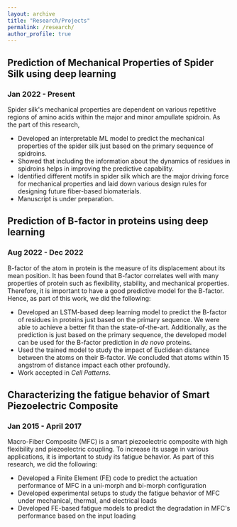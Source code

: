 ```yaml
---
layout: archive
title: "Research/Projects"
permalink: /research/
author_profile: true
---
```


## Prediction of Mechanical Properties of Spider Silk using deep learning
### Jan 2022 - Present
Spider silk's mechanical properties are dependent on various repetitive regions of amino acids within the major and minor ampullate spidroin. As the part of this research,
* Developed an interpretable ML model to predict the mechanical properties of the spider silk just based on the primary sequence of spidroins. 
* Showed that including the information about the dynamics of residues in spidroins helps in improving the predictive capability.
* Identified different motifs in spider silk which are the major driving force for mechanical properties and laid down various design rules for designing future fiber-based biomaterials. 
* Manuscript is under preparation.

## Prediction of B-factor in proteins using deep learning
### Aug 2022 - Dec 2022
B-factor of the atom in protein is the measure of its displacement about its mean position. It has been found that B-factor correlates well with many properties of protein such as flexibility, stability, and mechanical properties. Therefore, it is important to have a good predictive model for the B-factor. Hence, as part of this work, we did the following:
* Developed an LSTM-based deep learning model to predict the B-factor of residues in proteins just based on the primary sequence. We were able to achieve a better fit than the state-of-the-art. Additionally, as the prediction is just based on the primary sequence, the developed model can be used for the B-factor prediction in *de novo* proteins.
* Used the trained model to study the impact of Euclidean distance between the atoms on their B-factor. We concluded that atoms within 15 angstrom of distance impact each other profoundly. 
* Work accepted in *Cell Patterns*.
  

## Characterizing the fatigue behavior of Smart Piezoelectric Composite
### Jan 2015 - April 2017
Macro-Fiber Composite (MFC) is a smart piezoelectric composite with high flexibility and piezoelectric coupling. To increase its usage in various applications, it is important to study its fatigue behavior. As part of this research, we did the following:
* Developed a Finite Element (FE) code to predict the actuation performance of MFC in a uni-morph and bi-morph configuration 
* Developed experimental setups to study the fatigue behavior of MFC under mechanical, thermal, and electrical loads
* Developed FE-based fatigue models to predict the degradation in MFC's performance based on the input loading